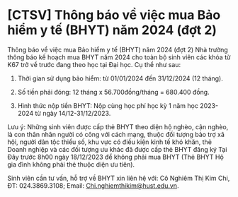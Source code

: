 # [CTSV] Thông báo về việc mua Bảo hiểm y tế (BHYT) năm 2024 (đợt 2)

Thông báo về việc mua Bảo hiểm y tế (BHYT) năm 2024 (đợt 2)
        Nhà trường thông báo kế hoạch mua BHYT năm 2024 cho toàn bộ sinh viên các khóa từ K67 trở về trước đang theo học tại Đại học. Cụ thể như sau:
1. Thời gian sử dụng bảo hiểm: từ 01/01/2024 đến 31/12/2024 (12 tháng).

2. Số tiền phải đóng: 12 tháng x 56.700đồng/tháng = 680.400 đồng.

3. Hình thức nộp tiền BHYT: Nộp cùng học phí học kỳ 1 năm học 2023-2024 từ ngày 14/12-31/12/2023.

Lưu ý: Những sinh viên được cấp thẻ BHYT theo diện hộ nghèo, cận nghèo, là con thân nhân người có công với cách mạng, thuộc đối tượng bảo trợ xã hội, người dân tộc thiểu số, khu vực có điều kiện kinh tế khó khăn, thẻ Doanh nghiệp và các đối tượng ưu khác đã được cấp thẻ BHYT đăng ký Tại Đây trước 8h00 ngày 18/12/2023 để không phải mua BHYT (Thẻ BHYT Hộ gia đình không phải thẻ thuộc diện ưu tiên).

Sinh viên cần tư vấn, hỗ trợ về BHYT xin liên hệ với: Cô Nghiêm Thị Kim Chi, ĐT: 024.3869.3108; Email: Chi.nghiemthikim@hust.edu.vn.